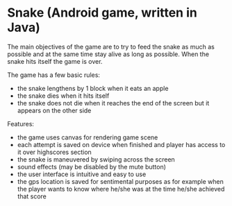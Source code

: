 # Snake (Android game, written in Java)
The main objectives of the game are to try to feed the snake as much as possible and at the same time stay alive as long as possible. When the snake hits itself the game is over.

The game has a few basic rules:
- the snake lengthens by 1 block when it eats an apple
- the snake dies when it hits itself
- the snake does not die when it reaches the end of the screen but it appears on the other side

Features:
- the game uses canvas for rendering game scene
- each attempt is saved on device when finished and player has access to it over highscores section
- the snake is maneuvered by swiping across the screen
- sound effects (may be disabled by the mute button)
- the user interface is intuitive and easy to use
- the gps location is saved for sentimental purposes as for example when the player wants to know where he/she was at the time he/she achieved that score
